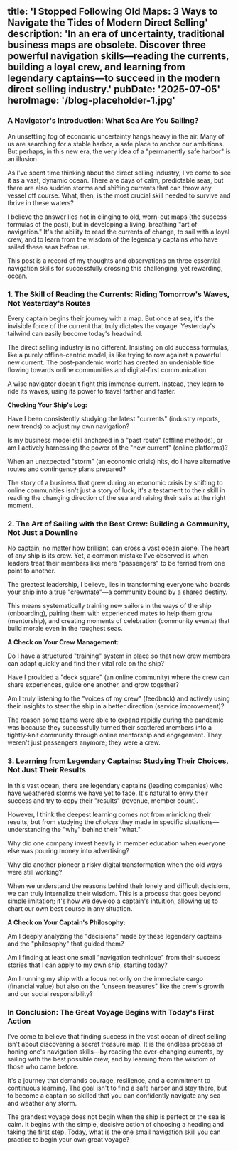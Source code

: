 
title: 'I Stopped Following Old Maps: 3 Ways to Navigate the Tides of Modern Direct Selling'
description: 'In an era of uncertainty, traditional business maps are obsolete. Discover three powerful navigation skills—reading the currents, building a loyal crew, and learning from legendary captains—to succeed in the modern direct selling industry.'
pubDate: '2025-07-05'
heroImage: '/blog-placeholder-1.jpg'
---

### A Navigator's Introduction: What Sea Are You Sailing?

An unsettling fog of economic uncertainty hangs heavy in the air. Many of us are searching for a stable harbor, a safe place to anchor our ambitions. But perhaps, in this new era, the very idea of a "permanently safe harbor" is an illusion.

As I've spent time thinking about the direct selling industry, I've come to see it as a vast, dynamic ocean. There are days of calm, predictable seas, but there are also sudden storms and shifting currents that can throw any vessel off course. What, then, is the most crucial skill needed to survive and thrive in these waters?

I believe the answer lies not in clinging to old, worn-out maps (the success formulas of the past), but in developing a living, breathing "art of navigation." It's the ability to read the currents of change, to sail with a loyal crew, and to learn from the wisdom of the legendary captains who have sailed these seas before us.

This post is a record of my thoughts and observations on three essential navigation skills for successfully crossing this challenging, yet rewarding, ocean.

### 1. The Skill of Reading the Currents: Riding Tomorrow's Waves, Not Yesterday's Routes

Every captain begins their journey with a map. But once at sea, it's the invisible force of the current that truly dictates the voyage. Yesterday's tailwind can easily become today's headwind.

The direct selling industry is no different. Insisting on old success formulas, like a purely offline-centric model, is like trying to row against a powerful new current. The post-pandemic world has created an undeniable tide flowing towards online communities and digital-first communication.

A wise navigator doesn't fight this immense current. Instead, they learn to ride its waves, using its power to travel farther and faster.

**Checking Your Ship's Log:**

Have I been consistently studying the latest "currents" (industry reports, new trends) to adjust my own navigation?

Is my business model still anchored in a "past route" (offline methods), or am I actively harnessing the power of the "new current" (online platforms)?

When an unexpected "storm" (an economic crisis) hits, do I have alternative routes and contingency plans prepared?

The story of a business that grew during an economic crisis by shifting to online communities isn't just a story of luck; it's a testament to their skill in reading the changing direction of the sea and raising their sails at the right moment.

### 2. The Art of Sailing with the Best Crew: Building a Community, Not Just a Downline

No captain, no matter how brilliant, can cross a vast ocean alone. The heart of any ship is its crew. Yet, a common mistake I've observed is when leaders treat their members like mere "passengers" to be ferried from one point to another.

The greatest leadership, I believe, lies in transforming everyone who boards your ship into a true "crewmate"—a community bound by a shared destiny.

This means systematically training new sailors in the ways of the ship (onboarding), pairing them with experienced mates to help them grow (mentorship), and creating moments of celebration (community events) that build morale even in the roughest seas.

**A Check on Your Crew Management:**

Do I have a structured "training" system in place so that new crew members can adapt quickly and find their vital role on the ship?

Have I provided a "deck square" (an online community) where the crew can share experiences, guide one another, and grow together?

Am I truly listening to the "voices of my crew" (feedback) and actively using their insights to steer the ship in a better direction (service improvement)?

The reason some teams were able to expand rapidly during the pandemic was because they successfully turned their scattered members into a tightly-knit community through online mentorship and engagement. They weren't just passengers anymore; they were a crew.

### 3. Learning from Legendary Captains: Studying Their Choices, Not Just Their Results

In this vast ocean, there are legendary captains (leading companies) who have weathered storms we have yet to face. It's natural to envy their success and try to copy their "results" (revenue, member count).

However, I think the deepest learning comes not from mimicking their results, but from studying the *choices* they made in specific situations—understanding the "why" behind their "what."

Why did one company invest heavily in member education when everyone else was pouring money into advertising?

Why did another pioneer a risky digital transformation when the old ways were still working?

When we understand the reasons behind their lonely and difficult decisions, we can truly internalize their wisdom. This is a process that goes beyond simple imitation; it's how we develop a captain's intuition, allowing us to chart our own best course in any situation.

**A Check on Your Captain's Philosophy:**

Am I deeply analyzing the "decisions" made by these legendary captains and the "philosophy" that guided them?

Am I finding at least one small "navigation technique" from their success stories that I can apply to my own ship, starting today?

Am I running my ship with a focus not only on the immediate cargo (financial value) but also on the "unseen treasures" like the crew's growth and our social responsibility?

### In Conclusion: The Great Voyage Begins with Today's First Action

I've come to believe that finding success in the vast ocean of direct selling isn't about discovering a secret treasure map. It is the endless process of honing one's navigation skills—by reading the ever-changing currents, by sailing with the best possible crew, and by learning from the wisdom of those who came before.

It's a journey that demands courage, resilience, and a commitment to continuous learning. The goal isn't to find a safe harbor and stay there, but to become a captain so skilled that you can confidently navigate any sea and weather any storm.

The grandest voyage does not begin when the ship is perfect or the sea is calm. It begins with the simple, decisive action of choosing a heading and taking the first step. Today, what is the one small navigation skill you can practice to begin your own great voyage?